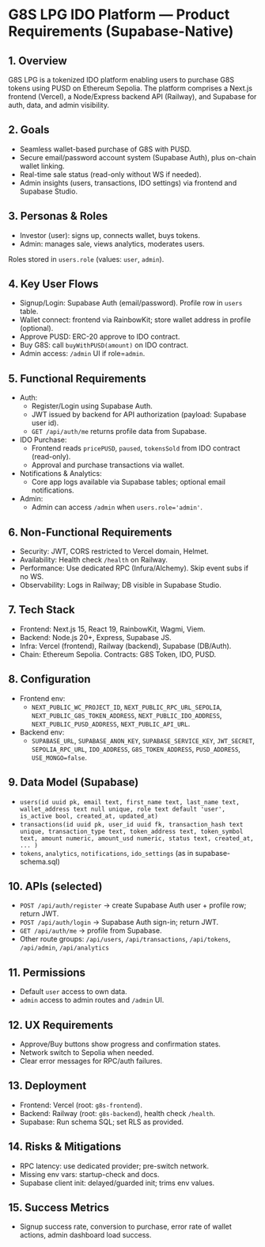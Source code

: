 # G8S LPG IDO Platform — Product Requirements (Supabase-Native)

## 1. Overview
G8S LPG is a tokenized IDO platform enabling users to purchase G8S tokens using PUSD on Ethereum Sepolia. The platform comprises a Next.js frontend (Vercel), a Node/Express backend API (Railway), and Supabase for auth, data, and admin visibility.

## 2. Goals
- Seamless wallet-based purchase of G8S with PUSD.
- Secure email/password account system (Supabase Auth), plus on-chain wallet linking.
- Real-time sale status (read-only without WS if needed).
- Admin insights (users, transactions, IDO settings) via frontend and Supabase Studio.

## 3. Personas & Roles
- Investor (user): signs up, connects wallet, buys tokens.
- Admin: manages sale, views analytics, moderates users.

Roles stored in `users.role` (values: `user`, `admin`).

## 4. Key User Flows
- Signup/Login: Supabase Auth (email/password). Profile row in `users` table.
- Wallet connect: frontend via RainbowKit; store wallet address in profile (optional).
- Approve PUSD: ERC-20 approve to IDO contract.
- Buy G8S: call `buyWithPUSD(amount)` on IDO contract.
- Admin access: `/admin` UI if role=`admin`.

## 5. Functional Requirements
- Auth:
  - Register/Login using Supabase Auth.
  - JWT issued by backend for API authorization (payload: Supabase user id).
  - `GET /api/auth/me` returns profile data from Supabase.
- IDO Purchase:
  - Frontend reads `pricePUSD`, `paused`, `tokensSold` from IDO contract (read-only).
  - Approval and purchase transactions via wallet.
- Notifications & Analytics:
  - Core app logs available via Supabase tables; optional email notifications.
- Admin:
  - Admin can access `/admin` when `users.role='admin'`.

## 6. Non-Functional Requirements
- Security: JWT, CORS restricted to Vercel domain, Helmet.
- Availability: Health check `/health` on Railway.
- Performance: Use dedicated RPC (Infura/Alchemy). Skip event subs if no WS.
- Observability: Logs in Railway; DB visible in Supabase Studio.

## 7. Tech Stack
- Frontend: Next.js 15, React 19, RainbowKit, Wagmi, Viem.
- Backend: Node.js 20+, Express, Supabase JS.
- Infra: Vercel (frontend), Railway (backend), Supabase (DB/Auth).
- Chain: Ethereum Sepolia. Contracts: G8S Token, IDO, PUSD.

## 8. Configuration
- Frontend env:
  - `NEXT_PUBLIC_WC_PROJECT_ID`, `NEXT_PUBLIC_RPC_URL_SEPOLIA`, `NEXT_PUBLIC_G8S_TOKEN_ADDRESS`, `NEXT_PUBLIC_IDO_ADDRESS`, `NEXT_PUBLIC_PUSD_ADDRESS`, `NEXT_PUBLIC_API_URL`.
- Backend env:
  - `SUPABASE_URL`, `SUPABASE_ANON_KEY`, `SUPABASE_SERVICE_KEY`, `JWT_SECRET`, `SEPOLIA_RPC_URL`, `IDO_ADDRESS`, `G8S_TOKEN_ADDRESS`, `PUSD_ADDRESS`, `USE_MONGO=false`.

## 9. Data Model (Supabase)
- `users(id uuid pk, email text, first_name text, last_name text, wallet_address text null unique, role text default 'user', is_active bool, created_at, updated_at)`
- `transactions(id uuid pk, user_id uuid fk, transaction_hash text unique, transaction_type text, token_address text, token_symbol text, amount numeric, amount_usd numeric, status text, created_at, ... )`
- `tokens`, `analytics`, `notifications`, `ido_settings` (as in supabase-schema.sql)

## 10. APIs (selected)
- `POST /api/auth/register` → create Supabase Auth user + profile row; return JWT.
- `POST /api/auth/login` → Supabase Auth sign-in; return JWT.
- `GET /api/auth/me` → profile from Supabase.
- Other route groups: `/api/users`, `/api/transactions`, `/api/tokens`, `/api/admin`, `/api/analytics`

## 11. Permissions
- Default `user` access to own data.
- `admin` access to admin routes and `/admin` UI.

## 12. UX Requirements
- Approve/Buy buttons show progress and confirmation states.
- Network switch to Sepolia when needed.
- Clear error messages for RPC/auth failures.

## 13. Deployment
- Frontend: Vercel (root: `g8s-frontend`).
- Backend: Railway (root: `g8s-backend`), health check `/health`.
- Supabase: Run schema SQL; set RLS as provided.

## 14. Risks & Mitigations
- RPC latency: use dedicated provider; pre-switch network.
- Missing env vars: startup-check and docs.
- Supabase client init: delayed/guarded init; trims env values.

## 15. Success Metrics
- Signup success rate, conversion to purchase, error rate of wallet actions, admin dashboard load success.
